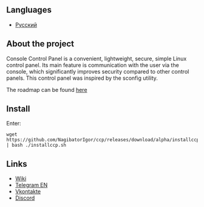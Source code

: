 ## Langluages

- [Русский](https://github.com/NagibatorIgor/ccp/blob/main/ПРОЧИТАЙ.md)

## About the project

Console Control Panel is a convenient, lightweight, secure, simple Linux control panel. Its main feature is communication with the user via the console, which significantly improves security compared to other control panels. This control panel was inspired by the sconfig utility.

The roadmap can be found [here](https://consolecp.kiselev.ru.net/Roadmap)

## Install

Enter:
```
wget https://github.com/NagibatorIgor/ccp/releases/download/alpha/installccp.sh | bash ./installccp.sh
```

## Links

- [Wiki](https://consolecp.kiselev.ru.net/)
- [Telegram EN](https://t.me/ccplen)
- [Vkontakte](https://vk.com/consolecp)
- [Discord](https://discord.gg/Nc6qDeSb9q)
